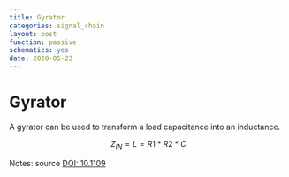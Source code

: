 ```yaml
---
title: Gyrator
categories: signal_chain
layout: post
function: passive
schematics: yes
date: 2020-05-23
---
```


# Gyrator

A gyrator can be used to transform a load capacitance into an inductance. 

$$ Z_{IN} = L = R1*R2*C $$

Notes:
source [DOI: 10.1109](https://doi.org/10.1109/JSSC.1969.1049979)